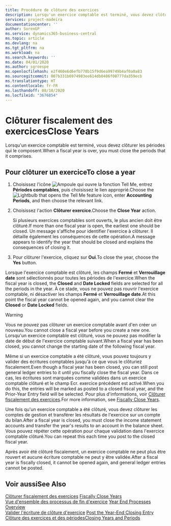 ```yaml
---
title: Procédure de clôture des exercices
description: Lorsqu'un exercice comptable est terminé, vous devez clôturer les périodes qui le composent.
services: project-madeira
documentationcenter: ''
author: SorenGP
ms.service: dynamics365-business-central
ms.topic: article
ms.devlang: na
ms.tgt_pltfrm: na
ms.workload: na
ms.search.keywords: ''
ms.date: 04/01/2020
ms.author: sgroespe
ms.openlocfilehash: e2f460e6d6efb778b15f9d6ea99749b4af0a0a83
ms.sourcegitcommit: 007b331b6974983ee614db0406f00777da359ecb
ms.translationtype: HT
ms.contentlocale: fr-FR
ms.lasthandoff: 08/10/2020
ms.locfileid: "3676854"
---
```

# <a name="close-years"></a><span data-ttu-id="89639-103">Clôturer fiscalement des exercices</span><span class="sxs-lookup"><span data-stu-id="89639-103">Close Years</span></span>
<span data-ttu-id="89639-104">Lorsqu'un exercice comptable est terminé, vous devez clôturer les périodes qui le composent.</span><span class="sxs-lookup"><span data-stu-id="89639-104">When a fiscal year is over, you must close the periods that it comprises.</span></span>  

## <a name="to-close-a-year"></a><span data-ttu-id="89639-105">Pour clôturer un exercice</span><span class="sxs-lookup"><span data-stu-id="89639-105">To close a year</span></span>  

1.  <span data-ttu-id="89639-106">Choisissez l'icône ![Ampoule qui ouvre la fonction Tell Me](../../media/ui-search/search_small.png "Dites-moi ce que vous voulez faire"), entrez **Périodes comptables**, puis choisissez le lien approprié.</span><span class="sxs-lookup"><span data-stu-id="89639-106">Choose the ![Lightbulb that opens the Tell Me feature](../../media/ui-search/search_small.png "Tell me what you want to do") icon, enter **Accounting Periods**, and then choose the relevant link.</span></span>  
2.  <span data-ttu-id="89639-107">Choisissez l'action **Clôturer exercice**.</span><span class="sxs-lookup"><span data-stu-id="89639-107">Choose the **Close Year** action.</span></span>  

    <span data-ttu-id="89639-108">Si plusieurs exercices comptables sont ouverts, le plus ancien doit être clôturé.</span><span class="sxs-lookup"><span data-stu-id="89639-108">If more than one fiscal year is open, the earliest one should be closed.</span></span> <span data-ttu-id="89639-109">Un message s'affiche pour identifier l'exercice à clôturer. Il détaille également les conséquences de cette opération.</span><span class="sxs-lookup"><span data-stu-id="89639-109">A message appears to identify the year that should be closed and explains the consequences of closing it.</span></span>  

3.  <span data-ttu-id="89639-110">Pour clôturer l'exercice, cliquez sur **Oui**.</span><span class="sxs-lookup"><span data-stu-id="89639-110">To close the year, choose the **Yes** button.</span></span>  

<span data-ttu-id="89639-111">Lorsque l'exercice comptable est clôturé, les champs **Fermé** et **Verrouillage date** sont sélectionnés pour toutes les périodes de l'exercice.</span><span class="sxs-lookup"><span data-stu-id="89639-111">When the fiscal year is closed, the **Closed** and **Date Locked** fields are selected for all the periods in the year.</span></span> <span data-ttu-id="89639-112">À ce stade, vous ne pouvez pas rouvrir l'exercice comptable, ni désactiver les champs **Fermé** et **Verrouillage date**.</span><span class="sxs-lookup"><span data-stu-id="89639-112">At this point the fiscal year cannot be opened again, and you cannot clear the **Closed** or **Date Locked** fields.</span></span>  

> [!WARNING]  
> <span data-ttu-id="89639-113">Vous ne pouvez pas clôturer un exercice comptable avant d'en créer un nouveau.</span><span class="sxs-lookup"><span data-stu-id="89639-113">You cannot close a fiscal year before you create a new one.</span></span> <span data-ttu-id="89639-114">Lorsqu'un exercice comptable est clôturé, vous ne pouvez pas modifier la date de début de l'exercice comptable suivant.</span><span class="sxs-lookup"><span data-stu-id="89639-114">When a fiscal year has been closed, you cannot change the starting date of the following fiscal year.</span></span>  

<span data-ttu-id="89639-115">Même si un exercice comptable a été clôturé, vous pouvez toujours y valider des écritures comptables jusqu'à ce que vous le clôturiez fiscalement.</span><span class="sxs-lookup"><span data-stu-id="89639-115">Even though a fiscal year has been closed, you can still post general ledger entries to it until you fiscally close the fiscal year.</span></span> <span data-ttu-id="89639-116">Dans ce cas, les écritures sont marquées comme validées dans un exercice comptable clôturé et le champ Ecr. exercice précédent est activé.</span><span class="sxs-lookup"><span data-stu-id="89639-116">When you do this, the entries will be marked as posted to a closed fiscal year, and the Prior-Year Entry field will be selected.</span></span> <span data-ttu-id="89639-117">Pour plus d'informations, voir [Clôturer fiscalement des exercices](how-to-fiscally-close-years.md).</span><span class="sxs-lookup"><span data-stu-id="89639-117">For more information, see [Fiscally Close Years](how-to-fiscally-close-years.md).</span></span>  

<span data-ttu-id="89639-118">Une fois qu'un exercice comptable a été clôturé, vous devez clôturer les comptes de gestion et transférer les résultats de l'exercice sur un compte du bilan.</span><span class="sxs-lookup"><span data-stu-id="89639-118">After a fiscal year is closed, you must close the income statement accounts and transfer the year's results to an account in the balance sheet.</span></span> <span data-ttu-id="89639-119">Vous pouvez répéter cette opération pour chaque validation dans l'exercice comptable clôturé.</span><span class="sxs-lookup"><span data-stu-id="89639-119">You can repeat this each time you post to the closed fiscal year.</span></span>  

<span data-ttu-id="89639-120">Après avoir été clôturé fiscalement, un exercice comptable ne peut plus être rouvert et aucune écriture comptable ne peut y être validée.</span><span class="sxs-lookup"><span data-stu-id="89639-120">After a fiscal year is fiscally closed, it cannot be opened again, and general ledger entries cannot be posted.</span></span>  

## <a name="see-also"></a><span data-ttu-id="89639-121">Voir aussi</span><span class="sxs-lookup"><span data-stu-id="89639-121">See Also</span></span>  
 <span data-ttu-id="89639-122">[Clôturer fiscalement des exercices](how-to-fiscally-close-years.md) </span><span class="sxs-lookup"><span data-stu-id="89639-122">[Fiscally Close Years](how-to-fiscally-close-years.md) </span></span>  
 <span data-ttu-id="89639-123">[Vue d'ensemble des processus de fin d'exercice](year-end-processes-overview.md) </span><span class="sxs-lookup"><span data-stu-id="89639-123">[Year End Processes Overview](year-end-processes-overview.md) </span></span>  
 <span data-ttu-id="89639-124">[Valider l'écriture de clôture d'exercice](how-to-post-the-year-end-closing-entry.md) </span><span class="sxs-lookup"><span data-stu-id="89639-124">[Post the Year-End Closing Entry](how-to-post-the-year-end-closing-entry.md) </span></span>  
 [<span data-ttu-id="89639-125">Clôture des exercices et des périodes</span><span class="sxs-lookup"><span data-stu-id="89639-125">Closing Years and Periods</span></span>](../../year-close-years-periods.md)
